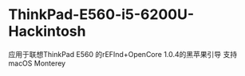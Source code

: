 # ThinkPad-E560-i5-6200U-Hackintosh
应用于联想ThinkPad E560 的rEFInd+OpenCore 1.0.4的黑苹果引导 支持macOS Monterey
